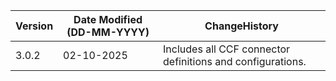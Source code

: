  **Version** | **Date Modified (DD-MM-YYYY)**| **ChangeHistory**                                                                         |
|------------|-------------------------------|-------------------------------------------------------------------------------------------|
| 3.0.2      | 02-10-2025                    | Includes all CCF connector definitions and configurations.                                |

